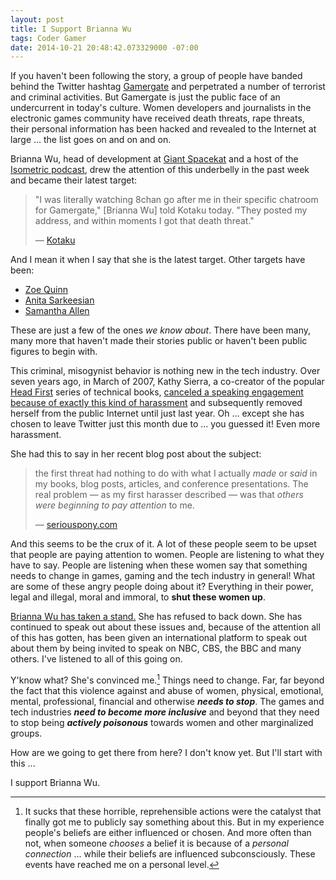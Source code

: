 ```yaml
---
layout: post
title: I Support Brianna Wu
tags: Coder Gamer
date: 2014-10-21 20:48:42.073329000 -07:00
---
```


If you haven't been following the story, a group of people have banded behind the Twitter hashtag [Gamergate][gamergate] and perpetrated a number of terrorist and criminal activities. But Gamergate is just the public face of an undercurrent in today's culture. Women developers and journalists in the electronic games community have received death threats, rape threats, their personal information has been hacked and revealed to the Internet at large ... the list goes on and on and on.

Brianna Wu, head of development at [Giant Spacekat][giant-spacekat] and a host of the [Isometric podcast][isometric], drew the attention of this underbelly in the past week and became their latest target:

> "I was literally watching 8chan go after me in their specific chatroom for Gamergate," [Brianna Wu] told Kotaku today. "They posted my address, and within moments I got that death threat."
>
> &mdash; [Kotaku][brianna-wu-kotaku]

And I mean it when I say that she is the latest target. Other targets have been:

* [Zoe Quinn][zoe-quinn]
* [Anita Sarkeesian][anita-sarkeesian]
* [Samantha Allen][samantha-allen]

These are just a few of the ones *we know about*. There have been many, many more that haven't made their stories public or haven't been public figures to begin with.

This criminal, misogynist behavior is nothing new in the tech industry. Over seven years ago, in March of 2007, Kathy Sierra, a co-creator of the popular [Head First][head-first] series of technical books, [canceled a speaking engagement because of exactly this kind of harassment][harassment] and subsequently removed herself from the public Internet until just last year. Oh ... except she has chosen to leave Twitter just this month due to ... you guessed it! Even more harassment.

She had this to say in her recent blog post about the subject:

> the first threat had nothing to do with what I actually *made* or *said* in my books, blog posts, articles, and conference presentations. The real problem &mdash; as my first harasser described &mdash; was that *others were beginning to pay attention* to me.
>
> &mdash; [seriouspony.com][sierra-leaves-twitter]

And this seems to be the crux of it. A lot of these people seem to be upset that people are paying attention to women. People are listening to what they have to say. People are listening when these women say that something needs to change in games, gaming and the tech industry in general! What are some of these angry people doing about it? Everything in their power, legal and illegal, moral and immoral, to **shut these women up**.

[Brianna Wu has taken a stand.][brianna-wu-xojane] She has refused to back down. She has continued to speak out about these issues and, because of the attention all of this has gotten, has been given an international platform to speak out about them by being invited to speak on NBC, CBS, the BBC and many others. I've listened to all of this going on.

Y'know what? She's convinced me.[^convinced] Things need to change. Far, far beyond the fact that this violence against and abuse of women, physical, emotional, mental, professional, financial and otherwise ***needs to stop***. The games and tech industries ***need to become more inclusive*** and beyond that they need to stop being ***actively poisonous*** towards women and other marginalized groups.

How are we going to get there from here? I don't know yet. But I'll start with this ...

I support Brianna Wu.

[^convinced]: It sucks that these horrible, reprehensible actions were the catalyst that finally got me to publicly say something about this. But in my experience people's beliefs are either influenced or chosen. And more often than not, when someone *chooses* a belief it is because of a *personal connection* ... while their beliefs are influenced subconsciously. These events have reached me on a personal level.

[anita-sarkeesian]: http://www.feministfrequency.com/
[brianna-wu-kotaku]: http://kotaku.com/another-woman-in-gaming-flees-home-following-death-thre-1645280338
[brianna-wu-xojane]: http://www.xojane.com/it-happened-to-me/brianna-wu-gamergate
[gamergate]: https://en.wikipedia.org/wiki/Gamergate_controversy
[giant-spacekat]: http://revolution60.com/
[harassment]: https://en.wikipedia.org/wiki/Kathy_Sierra#Harassment
[head-first]: https://en.wikipedia.org/wiki/Head_First_(book_series)
[isometric]: http://isometricshow.com/
[samantha-allen]: http://www.dailydot.com/opinion/it-doesnt-get-better-women-internet/
[sierra-leaves-twitter]: http://seriouspony.com/trouble-at-the-koolaid-point
[zoe-quinn]: http://www.beesgo.biz/index.html
